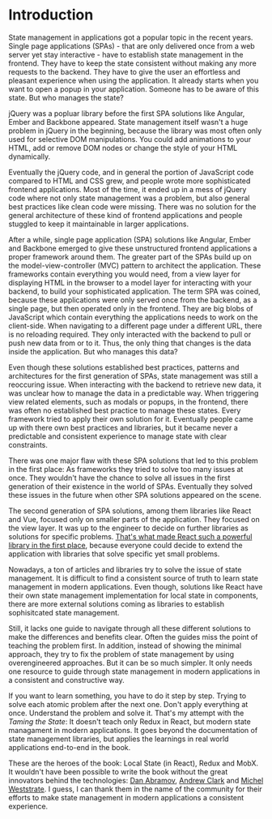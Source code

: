 # Introduction

State management in applications got a popular topic in the recent years. Single page applications (SPAs) - that are only delivered once from a web server yet stay interactive - have to establish state management in the frontend. They have to keep the state consistent without making any more requests to the backend. They have to give the user an effortless and pleasant experience when using the application. It already starts when you want to open a popup in your application. Someone has to be aware of this state. But who manages the state?

jQuery was a popluar library before the first SPA solutions like Angular, Ember and Backbone appeared. State management itself wasn't a huge problem in jQuery in the beginning, because the library was most often only used for selective DOM manipulations. You could add animations to your HTML, add or remove DOM nodes or change the style of your HTML dynamically.

Eventually the jQuery code, and in general the portion of JavaScript code compared to HTML and CSS grew, and people wrote more sophisticated frontend applications. Most of the time, it ended up in a mess of jQuery code where not only state management was a problem, but also general best practices like clean code were missing. There was no solution for the general architecture of these kind of frontend applications and people stuggled to keep it maintainable in larger applications.

After a while, single page application (SPA) solutions like Angular, Ember and Backbone emerged to give these unstructured frontend applications a proper framework around them. The greater part of the SPAs build up on the model-view-controller (MVC) pattern to architect the application. These frameworks contain everything you would need, from a view layer for displaying HTML in the browser to a model layer for interacting with your backend, to build your sophisticated application. The term SPA was coined, because these applications were only served once from the backend, as a single page, but then operated only in the frontend. They are big blobs of JavaScript which contain everything the applications needs to work on the client-side. When navigating to a different page under a different URL, there is no reloading required. They only interacted with the backend to pull or push new data from or to it. Thus, the only thing that changes is the data inside the application. But who manages this data?

Even though these solutions established best practices, patterns and architectures for the first generation of SPAs, state management was still a reoccuring issue. When interacting with the backend to retrieve new data, it was unclear how to manage the data in a predictable way. When triggering view related elements, such as modals or popups, in the frontend, there was often no established best practice to manage these states. Every framework tried to apply their own solution for it. Eventually people came up with there own best practices and libraries, but it became never a predictable and consistent experience to manage state with clear constraints.

There was one major flaw with these SPA solutions that led to this problem in the first place: As frameworks they tried to solve too many issues at once. They wouldn't have the chance to solve all issues in the first generation of their existence in the world of SPAs. Eventually they solved these issues in the future when other SPA solutions appeared on the scene.

The second generation of SPA solutions, among them libraries like React and Vue, focused only on smaller parts of the application. They focused on the view layer. It was up to the engineer to decide on further libraries as solutions for specific problems. [That's what made React such a powerful library in the first place](https://www.robinwieruch.de/reasons-why-i-moved-from-angular-to-react/), because everyone could decide to extend the application with libraries that solve specific yet small problems.

Nowadays, a ton of articles and libraries try to solve the issue of state management. It is difficult to find a consistent source of truth to learn state management in modern applications. Even though, solutions like React have their own state management implementation for local state in components, there are more external solutions coming as libraries to establish sophisitcated state management.

Still, it lacks one guide to navigate through all these different solutions to make the differences and benefits clear. Often the guides miss the point of teaching the problem first. In addition, instead of showing the minimal approach, they try to fix the problem of state management by using overengineered approaches. But it can be so much simpler. It only needs one resource to guide through state management in modern applications in a consistent and constructive way.

If you want to learn something, you have to do it step by step. Trying to solve each atomic problem after the next one. Don't apply everything at once. Understand the problem and solve it. That's my attempt with the *Taming the State*: It doesn't teach only Redux in React, but modern state managament in modern applications. It goes beyond the documentation of state management libraries, but applies the learnings in real world applications end-to-end in the book.

These are the heroes of the book: Local State (in React), Redux and MobX. It wouldn't have been possible to write the book without the great innovators behind the technologies: [Dan Abramov](https://twitter.com/dan_abramov), [Andrew Clark](https://twitter.com/acdlite) and [Michel Weststrate](https://twitter.com/mweststrate). I guess, I can thank them in the name of the community for their efforts to make state management in modern applications a consistent experience.